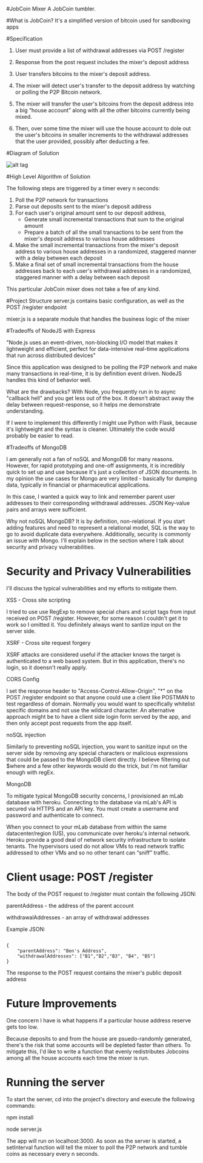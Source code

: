 #JobCoin Mixer
A JobCoin tumbler.

#What is JobCoin?
It's a simplified version of bitcoin used for sandboxing apps

#Specification
1. User must provide a list of withdrawal addresses via POST /register

2. Response from the post request includes the mixer's deposit address

3. User transfers bitcoins to the mixer's deposit address.

4. The mixer will detect user's transfer to the deposit address by watching or polling the P2P Bitcoin network.

5.	The mixer will transfer the user's bitcoins from the deposit address into a big “house account” along with all the other bitcoins currently being mixed. 

6.	Then, over some time the mixer will use the house account to dole out the user's bitcoins in smaller increments to the withdrawal addresses that the user provided, possibly after deducting a fee.

#Diagram of Solution

![alt tag](flowchart.png)

#High Level Algorithm of Solution

The following steps are triggered by a timer every n seconds:

1. Poll the P2P network for transactions
2. Parse out deposits sent to the mixer's deposit address
3. For each user's original amount sent to our deposit address,
     * Generate small incremental transactions that sum to the original amount
     * Prepare a batch of all the small transactions to be sent from the mixer's deposit address to various house addresses
4. Make the small incremental transactions from the mixer's deposit address to various house addresses in a randomized, staggered manner with a delay between each deposit
5. Make a final set of small incremental transactions from the house addresses back to each user's withdrawal addresses in a randomized, staggered manner with a delay between each deposit

This particular JobCoin mixer does not take a fee of any kind.

#Project Structure
server.js contains basic configuration, as well as the POST /register endpoint

mixer.js is a separate module that handles the business logic of the mixer

#Tradeoffs of NodeJS with Express

"Node.js uses an event-driven, non-blocking I/O model that makes it lightweight and efficient, perfect for data-intensive real-time applications that run across distributed devices"

Since this application was designed to be polling the P2P network and make many transactions in real-time, it is by definition event driven. NodeJS handles this kind of behavior well.

What are the drawbacks? With Node, you frequently run in to async "callback hell" and you get less out of the box. It doesn't abstract away the delay between request-response, so it helps me demonstrate understanding. 

If I were to implement this differently I might use Python with Flask, because it's lightweight
and the syntax is cleaner. Ultimately the code would probably be easier to read.  

#Tradeoffs of MongoDB

I am generally not a fan of noSQL and MongoDB for many reasons. However, for rapid prototyping and one-off assignments, it is incredibly quick to set up and use because it's just a collection of JSON documents. In my opinion the use cases for Mongo are very limited - basically for dumping data, typically in financial or pharmaceutical applications. 

In this case, I wanted a quick way to link and remember parent user addresses to their corresponding withdrawal addresses. JSON Key-value pairs and arrays were sufficient. 


Why not noSQL MongoDB? It is by definition, non-relational. If you start adding features and need to represent a relational model, SQL is the way to go to avoid duplicate data everywhere. Additionally, security is commonly an issue with Mongo. I'll explain below in the section where I talk about security and privacy vulnerabilities. 

# Security and Privacy Vulnerabilities
I'll discuss the typical vulnerabilities and my efforts to mitigate them. 

XSS - Cross site scripting 

I tried to use use RegExp to remove special chars and script tags from input received on POST /register.
However, for some reason I couldn't get it to work so I omitted it. You definitely always want to santize input on the server side.

XSRF - Cross site request forgery

XSRF attacks are considered useful if the attacker knows the target is authenticated to a web based system. But in this application, there's no login, so it doensn't really apply. 

CORS Config 

I set the response header to "Access-Control-Allow-Origin", "*" on the POST /register endpoint so that
anyone could use a client like POSTMAN to test regardless of domain. Normally
you would want to specifically whitelist specific domains and not use the wildcard character. 
An alternative approach might be to have a client side login form served by the app, and then
only accept post requests from the app itself. 

noSQL injection

Similarly to preventing noSQL injection, you want to sanitize input on the server side by removing
any special characters or malicious expressions that could be passed to the MongoDB client directly. 
I believe filtering out $where and a few other keywords would do the trick, but i'm not
familiar enough with regEx.  

MongoDB

To mitigate typical MongoDB security concerns, I provisioned an mLab database with heroku. Connecting to the database via mLab's API is secured via HTTPS and an API key. You must create a username and password and authenticate to connect.  

When you connect to your mLab database from within the same datacenter/region (US), you communicate over heroku's internal network. Heroku provide a good deal of network security infrastructure to isolate tenants. The hypervisors used do not allow VMs to read network traffic addressed to other VMs and so no other tenant can “sniff” traffic.

# Client usage: POST /register

The body of the POST request to /register must contain the following JSON:

parentAddress - the address of the parent account

withdrawalAddresses - an array of withdrawal addresses


Example JSON:

<pre><code>
{
	"parentAddress": "Ben's Address",
	"withdrawalAddresses": ["B1","B2","B3", "B4", "B5"]
}
</code></pre>

The response to the POST request contains the mixer's public deposit address


# Future Improvements
One concern I have is what happens if a particular house address reserve gets too low.

Because deposits to and from the house are psuedo-randomly generated, there's the risk
that some accounts will be depleted faster than others. To mitigate this, I'd like
to write a function that evenly redistributes Jobcoins among all the house accounts
each time the mixer is run. 

# Running the server

To start the server, cd into the project's directory and execute the following
commands:

npm install

node server.js

The app will run on localhost:3000. As soon as the server is started, a setInterval function will
tell the mixer to poll the P2P network and tumble coins as necessary every n seconds.


